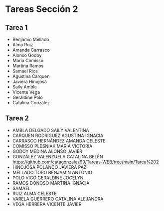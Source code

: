 # Tareas Sección 2

## Tarea 1
* Benjamin Mellado
* Alma Ruiz
* Amanda Carrasco 
* Alonso Godoy
* María Comisso
* Martina Ramos
* Samael Rios
* Agustina Carquen
* Javiera Hinojosa
* Saily Ambla
* Vicente Vega
* Geraldine Polo
* Catalina González 

## Tarea 2
* AMBLA DELGADO SAILY VALENTINA
* CARQUEN RODRÍGUEZ AGUSTINA IGNACIA
* CARRASCO HERNÁNDEZ AMANDA CELESTE
* COMISSO PLESNIAK MARÍA VICTORIA
* GODOY MEDINA ALONSO JAVIER
* GONZÁLEZ VALENZUELA CATALINA BELÉN https://github.com/catagonzalez99/Tareas-WEB/tree/main/Tarea%202 
* HINOJOSA POLANCO JAVIERA PAZ
* MELLADO TORO BENJAMÍN ANTONIO
* POLO VIGO GERALDINE JOCELYN
* RAMOS DONOSO MARTINA IGNACIA
* SAMAEL
* RUIZ ALMA CELESTE
* VARELA GUERRERO CATALINA ALEJANDRA
* VEGA HERRERA VICENTE JAVIER
